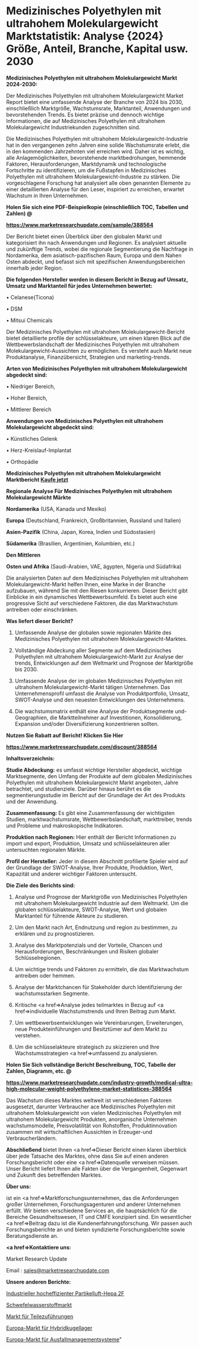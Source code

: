 # Medizinisches Polyethylen mit ultrahohem Molekulargewicht Marktstatistik: Analyse {2024} Größe, Anteil, Branche, Kapital usw. 2030

<strong>Medizinisches Polyethylen mit ultrahohem Molekulargewicht Markt 2024-2030:</strong>

Der Medizinisches Polyethylen mit ultrahohem Molekulargewicht Market Report bietet eine umfassende Analyse der Branche von 2024 bis 2030, einschließlich Marktgröße, Wachstumsrate, Marktanteil, Anwendungen und bevorstehenden Trends. Es bietet präzise und dennoch wichtige Informationen, die auf Medizinisches Polyethylen mit ultrahohem Molekulargewicht Industriekunden zugeschnitten sind.

Die Medizinisches Polyethylen mit ultrahohem Molekulargewicht-Industrie hat in den vergangenen zehn Jahren eine solide Wachstumsrate erlebt, die in den kommenden Jahrzehnten viel erreichen wird. Daher ist es wichtig, alle Anlagemöglichkeiten, bevorstehende marktbedrohungen, hemmende Faktoren, Herausforderungen, Marktdynamik und technologische Fortschritte zu identifizieren, um die Fußstapfen in Medizinisches Polyethylen mit ultrahohem Molekulargewicht-Industrie zu stärken. Die vorgeschlagene Forschung hat analysiert alle oben genannten Elemente zu einer detaillierten Analyse für den Leser, inspiriert zu erreichen, erwartet Wachstum in Ihren Unternehmen.



<strong>Holen Sie sich eine PDF-Beispielkopie (einschließlich TOC, Tabellen und Zahlen) @
</strong>

<strong><a href=https://www.marketresearchupdate.com/sample/388564>

<strong>https://www.marketresearchupdate.com/sample/388564</u></font></a></strong></strong>

Der Bericht bietet einen Überblick über den globalen Markt und kategorisiert ihn nach Anwendungen und Regionen. Es analysiert aktuelle und zukünftige Trends, wobei die regionale Segmentierung die Nachfrage in Nordamerika, dem asiatisch-pazifischen Raum, Europa und dem Nahen Osten abdeckt, und befasst sich mit spezifischen Anwendungsbereichen innerhalb jeder Region.



<strong>Die folgenden Hersteller werden in diesem Bericht in Bezug auf Umsatz, Umsatz und Marktanteil für jedes Unternehmen bewertet:</strong>

• Celanese(Ticona)

• DSM

• Mitsui Chemicals

Der Medizinisches Polyethylen mit ultrahohem Molekulargewicht-Bericht bietet detaillierte profile der schlüsselakteure, um einen klaren Blick auf die Wettbewerbslandschaft der Medizinisches Polyethylen mit ultrahohem Molekulargewicht-Aussichten zu ermöglichen. Es versteht auch Markt neue Produktanalyse, Finanzübersicht, Strategien und marketing-trends.



<strong>Arten von Medizinisches Polyethylen mit ultrahohem Molekulargewicht abgedeckt sind:</strong>

• Niedriger Bereich,

• Hoher Bereich,

• Mittlerer Bereich



<strong>Anwendungen von Medizinisches Polyethylen mit ultrahohem Molekulargewicht abgedeckt sind:</strong>

• Künstliches Gelenk

• Herz-Kreislauf-Implantat

• Orthopädie



<strong>Medizinisches Polyethylen mit ultrahohem Molekulargewicht Marktbericht <a href=https://www.marketresearchupdate.com/buynow/388564>Kaufe jetzt</a></strong>



<strong>Regionale Analyse Für Medizinisches Polyethylen mit ultrahohem Molekulargewicht Märkte</strong>



<strong>Nordamerika</strong> (USA, Kanada und Mexiko)



<strong>Europa</strong> (Deutschland, Frankreich, Großbritannien, Russland und Italien)



<strong>Asien-Pazifik</strong> (China, Japan, Korea, Indien und Südostasien)



<strong>Südamerika</strong> (Brasilien, Argentinien, Kolumbien, etc.)



<strong>Den Mittleren</strong> 

<strong>Osten und Afrika</strong> (Saudi-Arabien, VAE, ägypten, Nigeria und Südafrika)

Die analysierten Daten auf dem Medizinisches Polyethylen mit ultrahohem Molekulargewicht-Markt helfen Ihnen, eine Marke in der Branche aufzubauen, während Sie mit den Riesen konkurrieren. Dieser Bericht gibt Einblicke in ein dynamisches Wettbewerbsumfeld. Es bietet auch eine progressive Sicht auf verschiedene Faktoren, die das Marktwachstum antreiben oder einschränken.



<strong>Was liefert dieser Bericht?</strong>

1. Umfassende Analyse der globalen sowie regionalen Märkte des Medizinisches Polyethylen mit ultrahohem Molekulargewicht-Marktes.

2. Vollständige Abdeckung aller Segmente auf dem Medizinisches Polyethylen mit ultrahohem Molekulargewicht-Markt zur Analyse der trends, Entwicklungen auf dem Weltmarkt und Prognose der Marktgröße bis 2030.

3. Umfassende Analyse der im globalen Medizinisches Polyethylen mit ultrahohem Molekulargewicht-Markt tätigen Unternehmen. Das Unternehmensprofil umfasst die Analyse von Produktportfolio, Umsatz, SWOT-Analyse und den neuesten Entwicklungen des Unternehmens.

4. Die wachstumsmatrix enthält eine Analyse der Produktsegmente und-Geographien, die Marktteilnehmer auf Investitionen, Konsolidierung, Expansion und/oder Diversifizierung konzentrieren sollten.



<strong>Nutzen Sie Rabatt auf Bericht! Klicken Sie Hier
</strong>

<strong><a href=https://www.marketresearchupdate.com/discount/388564>https://www.marketresearchupdate.com/discount/388564</b></u></font></strong></a>



<strong>Inhaltsverzeichnis:</strong>



<strong>Studie Abdeckung:</strong> es umfasst wichtige Hersteller abgedeckt, wichtige Marktsegmente, den Umfang der Produkte auf dem globalen Medizinisches Polyethylen mit ultrahohem Molekulargewicht Markt angeboten, Jahre betrachtet, und studienziele. Darüber hinaus berührt es die segmentierungsstudie im Bericht auf der Grundlage der Art des Produkts und der Anwendung.



<strong>Zusammenfassung:</strong> Es gibt eine Zusammenfassung der wichtigsten Studien, marktwachstumsrate, Wettbewerbslandschaft, markttreiber, trends und Probleme und makroskopische Indikatoren.



<strong>Produktion nach Regionen:</strong> Hier enthält der Bericht Informationen zu import und export, Produktion, Umsatz und schlüsselakteuren aller untersuchten regionalen Märkte.



<strong>Profil der Hersteller:</strong> Jeder in diesem Abschnitt profilierte Spieler wird auf der Grundlage der SWOT-Analyse, Ihrer Produkte, Produktion, Wert, Kapazität und anderer wichtiger Faktoren untersucht.



<strong>Die Ziele des Berichts sind:</strong>

1) Analyse und Prognose der Marktgröße von Medizinisches Polyethylen mit ultrahohem Molekulargewicht Industrie auf dem Weltmarkt.
Um die globalen schlüsselakteure, SWOT-Analyse, Wert und globalen Marktanteil für führende Akteure zu studieren.

2) Um den Markt nach Art, Endnutzung und region zu bestimmen, zu erklären und zu prognostizieren.

3) Analyse des Marktpotenzials und der Vorteile, Chancen und Herausforderungen, Beschränkungen und Risiken globaler Schlüsselregionen.

4) Um wichtige trends und Faktoren zu ermitteln, die das Marktwachstum antreiben oder hemmen.

5) Analyse der Marktchancen für Stakeholder durch Identifizierung der wachstumsstarken Segmente.

6) Kritische <a href=>Analyse</a> jedes teilmarktes in Bezug auf <a href=>individuelle</a> Wachstumstrends und Ihren Beitrag zum Markt.

7) Um wettbewerbsentwicklungen wie Vereinbarungen, Erweiterungen, neue Produkteinführungen und Besitztümer auf dem Markt zu verstehen.

8) Um die schlüsselakteure strategisch zu skizzieren und Ihre Wachstumsstrategien <a href=>umfassend</a> zu analysieren.



<strong>Holen Sie Sich vollständige Bericht Beschreibung, TOC, Tabelle der Zahlen, Diagramm, etc. @ </strong>

<strong><a href=https://www.marketresearchupdate.com/industry-growth/medical-ultra-high-molecular-weight-polyethylene-market-statistices-388564>https://www.marketresearchupdate.com/industry-growth/medical-ultra-high-molecular-weight-polyethylene-market-statistices-388564</a></font></strong>

Das Wachstum dieses Marktes weltweit ist verschiedenen Faktoren ausgesetzt, darunter Verbraucher ace Medizinisches Polyethylen mit ultrahohem Molekulargewicht von vielen Medizinisches Polyethylen mit ultrahohem Molekulargewicht Produkten, anorganische Unternehmen wachstumsmodelle, Preisvolatilität von Rohstoffen, Produktinnovation zusammen mit wirtschaftlichen Aussichten in Erzeuger-und Verbraucherländern.



<strong>Abschließend</strong> bietet Ihnen <a href=>Dieser</a> Bericht einen klaren überblick über jede Tatsache des Marktes, ohne dass Sie auf einen anderen Forschungsbericht oder eine <a href=>Datenquelle</a> verweisen müssen. Unser Bericht liefert Ihnen alle Fakten über die Vergangenheit, Gegenwart und Zukunft des betreffenden Marktes.



<strong>Über uns:</strong>

 ist ein <a href=>Marktfors</a>chungsunternehmen, das die Anforderungen großer Unternehmen, Forschungsagenturen und anderer Unternehmen erfüllt. Wir bieten verschiedene Services an, die hauptsächlich für die Bereiche Gesundheitswesen, IT und CMFE konzipiert sind. Ein wesentlicher <a href=>Beitrag</a> dazu ist die Kundenerfahrungsforschung. Wir passen auch Forschungsberichte an und bieten syndizierte Forschungsberichte sowie Beratungsdienste an.



<strong><a href=>Kontaktiere uns:</a></strong>

Market Research Update

Email : sales@marketresearchupdate.com



<strong>Unsere anderen Berichte:</strong>

<a href=https://www.linkedin.com/pulse/industrial-high-efficiency-particulate-air-hepa-2f>Industrieller hocheffizienter Partikelluft-Hepa 2F</a>

<a href=https://www.linkedin.com/pulse/hydrogen-sulphide-market-outlooks-2023-size>Schwefelwasserstoffmarkt</a>

<a href=https://www.linkedin.com/pulse/part-feeders-market-size-trends-consumption>Markt für Teilezuführungen</a>

<a href=https://www.linkedin.com/pulse/europe-hybrid-ball-bearings-market-trends-2023>Europa-Markt für Hybridkugellager</a>

<a href=https://www.linkedin.com/pulse/europe-outage-management-system-market-iiclc/>Europa-Markt für Ausfallmanagementsysteme</a>"
